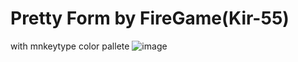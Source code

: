 # Pretty Form by FireGame(Kir-55) 
with mnkeytype color pallete
![image](https://github.com/kir-55/PrettyForm/assets/56845325/7260a24a-b103-4259-bbc9-ccb6c80ce8db)
